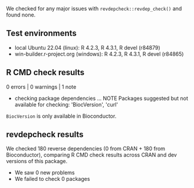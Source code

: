 We checked for any major issues with `revdepcheck::revdep_check()` and
found none.

## Test environments

* local Ubuntu 22.04 (linux): R 4.2.3, R 4.3.1, R devel (r84879)
* win-builder.r-project.org (windows): R 4.2.3, R 4.3.1, R devel (r84865)

## R CMD check results

0 errors | 0 warnings | 1 note

* checking package dependencies ... NOTE
Packages suggested but not available for checking:
  'BiocVersion', 'curl'

`BiocVersion` is only available in Bioconductor.

## revdepcheck results

We checked 180 reverse dependencies (0 from CRAN + 180 from Bioconductor),
comparing R CMD check results across CRAN and dev versions of this package.

 * We saw 0 new problems
 * We failed to check 0 packages
